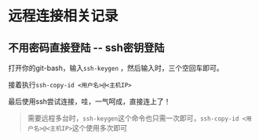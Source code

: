 
# 远程连接相关记录

## 不用密码直接登陆 -- ssh密钥登陆

打开你的git-bash，输入`ssh-keygen` ，然后输入时，三个空回车即可。

接着执行`ssh-copy-id <用户名>@<主机IP>`

最后使用ssh尝试连接，哇，一气呵成，直接连上了！
> 需要远程多台时，`ssh-keygen`这个命令也只需一次即可，`ssh-copy-id <用户名>@<主机IP>`这个使用多次即可
